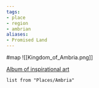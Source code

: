 ```yaml
---
tags:
- place
- region
- ambrian
aliases:
- Promised Land
---
```


#map ![[Kingdom_of_Ambria.png]]

[Album of inspirational art](https://imgur.com/a/fqHJy)

```dataview
list from "Places/Ambria"
```
